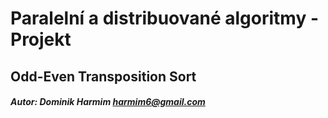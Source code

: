 # Paralelní a distribuované algoritmy - Projekt
## Odd-Even Transposition Sort

##### Autor: Dominik Harmim <harmim6@gmail.com>
